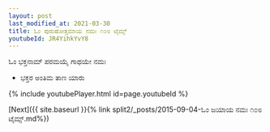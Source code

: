 ```yaml
---
layout: post
last_modified_at: 2021-03-30
title: ಓಂ ಪುರುಷೋತ್ತಮಾಯ ನಮಃ ೧೦೮ ಟೈಮ್ಸ್
youtubeId: JR4YihkYvY8
---
```

 
 
 ಓಂ ಭಕ್ತನಾಮ್ ಪರಮಯೈ ಗಾಥಯೇ ನಮಃ  
 
 -  ಭಕ್ತರ ಅಂತಿಮ ತಾಣ ಯಾರು 
 
  
 
  
 
 
 
 
 
 


{% include youtubePlayer.html id=page.youtubeId %}
 
[Next]({{ site.baseurl }}{% link  split2/_posts/2015-09-04-ಓಂ ಜಯಾಯ ನಮಃ ೧೦೮ ಟೈಮ್ಸ್.md%})
 
